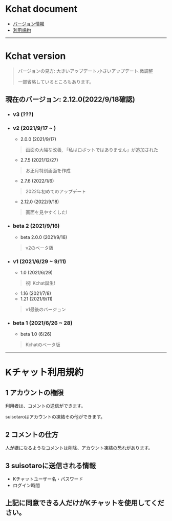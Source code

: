 # Kchat document
- [バージョン情報](#var)
- [利用規約](#tos)

---

<a id="var"></a>
# Kchat version
> バージョンの見方: 大きいアップデート.小さいアップデート.微調整
> 
> 一部省略しているところもあります。
## 現在のバージョン: 2.12.0(2022/9/18確認)
- ### v3 (???)
- ### v2 (2021/9/17 ~ )
  - 2.0.0 (2021/9/17)
  > 画面の大幅な改善, 「私はロボットではありません」が追加された
  - 2.7.5 (2021/12/27)
  > お正月特別画面を作成
  - 2.7.6 (2022/1/6)
  > 2022年初めてのアップデート
  - 2.12.0 (2022/9/18)
  > 画面を見やすくした!
- ### beta 2 (2021/9/16)
  - beta 2.0.0 (2021/9/16)
  > v2のベータ版
- ### v1 (2021/6/29 ~ 9/11)
  - 1.0 (2021/6/29)
  > 祝! Kchat誕生!
  - 1.16 (2021/7/8)
  - 1.21 (2021/9/11)
  > v1最後のバージョン
- ### beta 1 (2021/6/26 ~ 28)
  - beta 1.0 (6/26)
  > Kchatのベータ版

---

<a id="tos"></a>
# Kチャット利用規約
## 1 アカウントの権限
利用者は、コメントの送信ができます。

suisotaroはアカウントの凍結その他ができます。

## 2 コメントの仕方
人が嫌になるようなコメントは削除、アカウント凍結の恐れがあります。

## 3 suisotaroに送信される情報
- Kチャットユーザー名・パスワード
- ログイン時間

## 上記に同意できる人だけがKチャットを使用してください。
